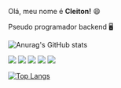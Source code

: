 Olá, meu nome é <b>Cleiton!</b> 😄

Pseudo programador backend 🖥

![Anurag's GitHub stats](https://github-readme-stats.vercel.app/api?username=cleitondeoliveira&show_icons=true&theme=tokyonight)



<img src="https://img.shields.io/badge/Azure_DevOps-0078D7?style=for-the-badge&logo=azure-devops&logoColor=white"/> 
<img src="https://img.shields.io/badge/CSS3-1572B6?style=for-the-badge&logo=css3&logoColor=white"/> 
<img src="https://img.shields.io/badge/JavaScript-F7DF1E?style=for-the-badge&logo=javascript&logoColor=black"/> 
<img src="https://img.shields.io/badge/PHP-777BB4?style=for-the-badge&logo=php&logoColor=white"/> 
<img src="https://img.shields.io/badge/Laravel-FF2D20?style=for-the-badge&logo=laravel&logoColor=white"/>

[![Top Langs](https://github-readme-stats.vercel.app/api/top-langs/?username=cleitondeoliveira&layout=compact)](https://github.com/anuraghazra/github-readme-stats)

